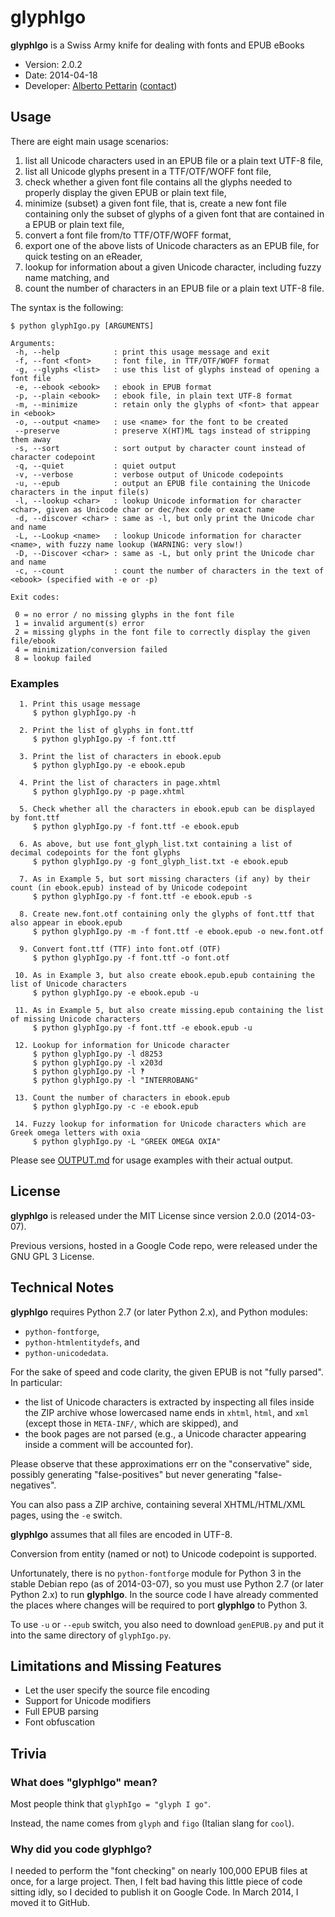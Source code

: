 # glyphIgo

**glyphIgo** is a Swiss Army knife for dealing with fonts and EPUB eBooks

* Version: 2.0.2
* Date: 2014-04-18
* Developer: [Alberto Pettarin](http://www.albertopettarin.it/) ([contact](http://www.albertopettarin.it/contact.html))



## Usage

There are eight main usage scenarios:

1. list all Unicode characters used in an EPUB file or a plain text UTF-8 file,
2. list all Unicode glyphs present in a TTF/OTF/WOFF font file,
3. check whether a given font file contains all the glyphs needed to properly display the given EPUB or plain text file,
4. minimize (subset) a given font file, that is, create a new font file containing only the subset of glyphs of a given font that are contained in a EPUB or plain text file,
5. convert a font file from/to TTF/OTF/WOFF format,
6. export one of the above lists of Unicode characters as an EPUB file, for quick testing on an eReader,
7. lookup for information about a given Unicode character, including fuzzy name matching, and
8. count the number of characters in an EPUB file or a plain text UTF-8 file.

The syntax is the following:

```
$ python glyphIgo.py [ARGUMENTS]

Arguments:
 -h, --help            : print this usage message and exit
 -f, --font <font>     : font file, in TTF/OTF/WOFF format
 -g, --glyphs <list>   : use this list of glyphs instead of opening a font file
 -e, --ebook <ebook>   : ebook in EPUB format
 -p, --plain <ebook>   : ebook file, in plain text UTF-8 format
 -m, --minimize        : retain only the glyphs of <font> that appear in <ebook>
 -o, --output <name>   : use <name> for the font to be created
 --preserve            : preserve X(HT)ML tags instead of stripping them away
 -s, --sort            : sort output by character count instead of character codepoint
 -q, --quiet           : quiet output
 -v, --verbose         : verbose output of Unicode codepoints
 -u, --epub            : output an EPUB file containing the Unicode characters in the input file(s)
 -l, --lookup <char>   : lookup Unicode information for character <char>, given as Unicode char or dec/hex code or exact name
 -d, --discover <char> : same as -l, but only print the Unicode char and name
 -L, --Lookup <name>   : lookup Unicode information for character <name>, with fuzzy name lookup (WARNING: very slow!)
 -D, --Discover <char> : same as -L, but only print the Unicode char and name
 -c, --count           : count the number of characters in the text of <ebook> (specified with -e or -p)

Exit codes:

 0 = no error / no missing glyphs in the font file
 1 = invalid argument(s) error
 2 = missing glyphs in the font file to correctly display the given file/ebook
 4 = minimization/conversion failed
 8 = lookup failed
```

### Examples

```
  1. Print this usage message
     $ python glyphIgo.py -h

  2. Print the list of glyphs in font.ttf
     $ python glyphIgo.py -f font.ttf

  3. Print the list of characters in ebook.epub
     $ python glyphIgo.py -e ebook.epub

  4. Print the list of characters in page.xhtml
     $ python glyphIgo.py -p page.xhtml

  5. Check whether all the characters in ebook.epub can be displayed by font.ttf
     $ python glyphIgo.py -f font.ttf -e ebook.epub

  6. As above, but use font_glyph_list.txt containing a list of decimal codepoints for the font glyphs
     $ python glyphIgo.py -g font_glyph_list.txt -e ebook.epub

  7. As in Example 5, but sort missing characters (if any) by their count (in ebook.epub) instead of by Unicode codepoint
     $ python glyphIgo.py -f font.ttf -e ebook.epub -s

  8. Create new.font.otf containing only the glyphs of font.ttf that also appear in ebook.epub
     $ python glyphIgo.py -m -f font.ttf -e ebook.epub -o new.font.otf

  9. Convert font.ttf (TTF) into font.otf (OTF)
     $ python glyphIgo.py -f font.ttf -o font.otf

 10. As in Example 3, but also create ebook.epub.epub containing the list of Unicode characters
     $ python glyphIgo.py -e ebook.epub -u

 11. As in Example 5, but also create missing.epub containing the list of missing Unicode characters
     $ python glyphIgo.py -f font.ttf -e ebook.epub -u

 12. Lookup for information for Unicode character
     $ python glyphIgo.py -l d8253
     $ python glyphIgo.py -l x203d
     $ python glyphIgo.py -l ‽
     $ python glyphIgo.py -l "INTERROBANG"

 13. Count the number of characters in ebook.epub
     $ python glyphIgo.py -c -e ebook.epub

 14. Fuzzy lookup for information for Unicode characters which are Greek omega letters with oxia
     $ python glyphIgo.py -L "GREEK OMEGA OXIA"
```

Please see [OUTPUT.md](OUTPUT.md) for usage examples with their actual output.



## License

**glyphIgo** is released under the MIT License since version 2.0.0 (2014-03-07).

Previous versions, hosted in a Google Code repo, were released under the GNU GPL 3 License.



## Technical Notes

**glyphIgo** requires Python 2.7 (or later Python 2.x), and Python modules:

* `python-fontforge`,
* `python-htmlentitydefs`, and
* `python-unicodedata`.

For the sake of speed and code clarity, the given EPUB is not "fully parsed".
In particular:

* the list of Unicode characters is extracted by inspecting all files inside the ZIP archive whose lowercased name ends in `xhtml`, `html`, and `xml` (except those in `META-INF/`, which are skipped), and
* the book pages are not parsed (e.g., a Unicode character appearing inside a comment will be accounted for).

Please observe that these approximations err on the "conservative" side, possibly generating "false-positives" but never generating "false-negatives".

You can also pass a ZIP archive, containing several XHTML/HTML/XML pages, using the `-e` switch.

**glyphIgo** assumes that all files are encoded in UTF-8.

Conversion from entity (named or not) to Unicode codepoint is supported.

Unfortunately, there is no `python-fontforge` module for Python 3 in the stable Debian repo (as of 2014-03-07), so you must use Python 2.7 (or later Python 2.x) to run **glyphIgo**. In the source code I have already commented the places where changes will be required to port **glyphIgo** to Python 3.

To use `-u` or `--epub` switch, you also need to download `genEPUB.py` and put it into the same directory of `glyphIgo.py`.



## Limitations and Missing Features 

* Let the user specify the source file encoding
* Support for Unicode modifiers
* Full EPUB parsing
* Font obfuscation



## Trivia

### What does "glyphIgo" mean?

Most people think that `glyphIgo = "glyph I go"`.

Instead, the name comes from `glyph` and `figo` (Italian slang for `cool`).

### Why did you code glyphIgo?

I needed to perform the "font checking" on nearly 100,000 EPUB files at once, for a large project. Then, I felt bad having this little piece of code sitting idly, so I decided to publish it on Google Code. In March 2014, I moved it to GitHub.
